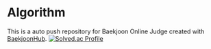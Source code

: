 # Algorithm
This is a auto push repository for Baekjoon Online Judge created with [BaekjoonHub](https://github.com/BaekjoonHub/BaekjoonHub).
[![Solved.ac Profile](http://mazassumnida.wtf/api/v2/generate_badge?boj=rpstss)](https://solved.ac/rpstss/)
